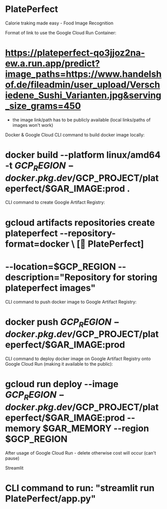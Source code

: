 # PlatePerfect
Calorie traking made easy - Food Image Recognition

Format of link to use the Google Cloud Run Container:
# https://plateperfect-qo3jjoz2na-ew.a.run.app/predict?image_paths=https://www.handelshof.de/fileadmin/user_upload/Verschiedene_Sushi_Varianten.jpg&serving_size_grams=450
- the image link/path has to be publicly available (local links/paths of images won't work)

Docker & Google Cloud
CLI command to build docker image locally:
# docker build --platform linux/amd64 -t  $GCP_REGION-docker.pkg.dev/$GCP_PROJECT/plateperfect/$GAR_IMAGE:prod .

CLI command to create Google Artifact Registry:
# gcloud artifacts repositories create plateperfect --repository-format=docker \                                  [🐍 PlatePerfect]
# --location=$GCP_REGION --description="Repository for storing plateperfect images"

CLI command to push docker image to Google Artifact Registry:
# docker push $GCP_REGION-docker.pkg.dev/$GCP_PROJECT/plateperfect/$GAR_IMAGE:prod

CLI command to deploy docker image on Google Artifact Registry onto Google Cloud Run (making it available to the public):
# gcloud run deploy --image $GCP_REGION-docker.pkg.dev/$GCP_PROJECT/plateperfect/$GAR_IMAGE:prod --memory $GAR_MEMORY --region $GCP_REGION

After usage of Google Cloud Run - delete otherwise cost will occur (can't pause)

Streamlit
# CLI command to run: "streamlit run PlatePerfect/app.py"
